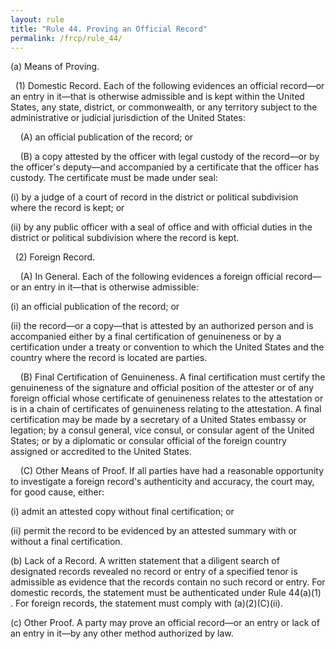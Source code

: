 ```yaml
---
layout: rule
title: "Rule 44. Proving an Official Record"
permalink: /frcp/rule_44/
---
```


(a) Means of Proving.


&nbsp;&nbsp;(1) Domestic Record. Each of the following evidences an official record—or an entry in it—that is otherwise admissible and is kept within the United States, any state, district, or commonwealth, or any territory subject to the administrative or judicial jurisdiction of the United States:


&nbsp;&nbsp;&nbsp;&nbsp;(A) an official publication of the record; or


&nbsp;&nbsp;&nbsp;&nbsp;(B) a copy attested by the officer with legal custody of the record—or by the officer's deputy—and accompanied by a certificate that the officer has custody. The certificate must be made under seal:


(i) by a judge of a court of record in the district or political subdivision where the record is kept; or


(ii) by any public officer with a seal of office and with official duties in the district or political subdivision where the record is kept.


&nbsp;&nbsp;(2) Foreign Record.


&nbsp;&nbsp;&nbsp;&nbsp;(A) In General. Each of the following evidences a foreign official record—or an entry in it—that is otherwise admissible:


(i) an official publication of the record; or


(ii) the record—or a copy—that is attested by an authorized person and is accompanied either by a final certification of genuineness or by a certification under a treaty or convention to which the United States and the country where the record is located are parties.


&nbsp;&nbsp;&nbsp;&nbsp;(B) Final Certification of Genuineness. A final certification must certify the genuineness of the signature and official position of the attester or of any foreign official whose certificate of genuineness relates to the attestation or is in a chain of certificates of genuineness relating to the attestation. A final certification may be made by a secretary of a United States embassy or legation; by a consul general, vice consul, or consular agent of the United States; or by a diplomatic or consular official of the foreign country assigned or accredited to the United States.


&nbsp;&nbsp;&nbsp;&nbsp;(C) Other Means of Proof. If all parties have had a reasonable opportunity to investigate a foreign record's authenticity and accuracy, the court may, for good cause, either:


(i) admit an attested copy without final certification; or


(ii) permit the record to be evidenced by an attested summary with or without a final certification.


(b) Lack of a Record. A written statement that a diligent search of designated records revealed no record or entry of a specified tenor is admissible as evidence that the records contain no such record or entry. For domestic records, the statement must be authenticated under Rule 44(a)(1) . For foreign records, the statement must comply with (a)(2)(C)(ii).


(c) Other Proof. A party may prove an official record—or an entry or lack of an entry in it—by any other method authorized by law.